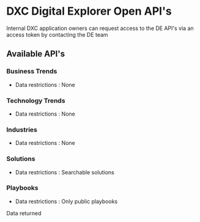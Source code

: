 # DXC Digital Explorer Open API's

Internal DXC application owners can request access to the DE API's via an access token by contacting the DE team 


## Available API's

### Business Trends
- Data restrictions : None

### Technology Trends
- Data restrictions : None

### Industries
- Data restrictions : None

### Solutions
- Data restrictions : Searchable solutions

### Playbooks

- Data restrictions : Only public playbooks


Data returned




